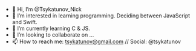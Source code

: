 - 👋 Hi, I’m @Tsykatunov_Nick
- 👀 I’m interested in learning programming. Deciding between JavaScript and Swift.
- 🌱 I’m currently learning C & JS.
- 💞️ I’m looking to collaborate on ...
- 📫 How to reach me: tsykatunov@gmail.com // Social: @tsykatunov

<!---
Tsykatunov/Tsykatunov is a ✨ special ✨ repository because its `README.md` (this file) appears on your GitHub profile.
You can click the Preview link to take a look at your changes.
--->
